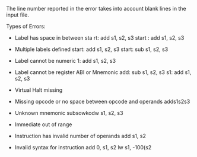 The line number reported in the error takes into account blank lines in the input file.

Types of Errors:
- Label has space in between
sta   rt: add s1, s2, s3
start   : add s1, s2, s3

- Multiple labels defined
start: add s1, s2, s3
start: sub s1, s2, s3

- Label cannot be numeric
1: add s1, s2, s3

- Label cannot be register ABI or Mnemonic
add: sub s1, s2, s3
s1: add s1, s2, s3

- Virtual Halt missing

- Missing opcode or no space between opcode and operands
adds1s2s3

- Unknown mnemonic
subsowkodw s1, s2, s3

- Immediate out of range

- Instruction has invalid number of operands
add s1, s2

- Invalid syntax for instruction
add 0, s1, s2
lw s1, -100(s2

